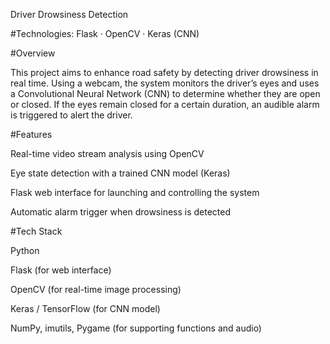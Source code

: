 Driver Drowsiness Detection

#Technologies: Flask · OpenCV · Keras (CNN)

#Overview

This project aims to enhance road safety by detecting driver drowsiness in real time.
Using a webcam, the system monitors the driver’s eyes and uses a Convolutional Neural Network (CNN) to determine whether they are open or closed.
If the eyes remain closed for a certain duration, an audible alarm is triggered to alert the driver.

#Features

Real-time video stream analysis using OpenCV

Eye state detection with a trained CNN model (Keras)

Flask web interface for launching and controlling the system

Automatic alarm trigger when drowsiness is detected

#Tech Stack

Python 

Flask (for web interface)

OpenCV (for real-time image processing)

Keras / TensorFlow (for CNN model)

NumPy, imutils, Pygame (for supporting functions and audio)
